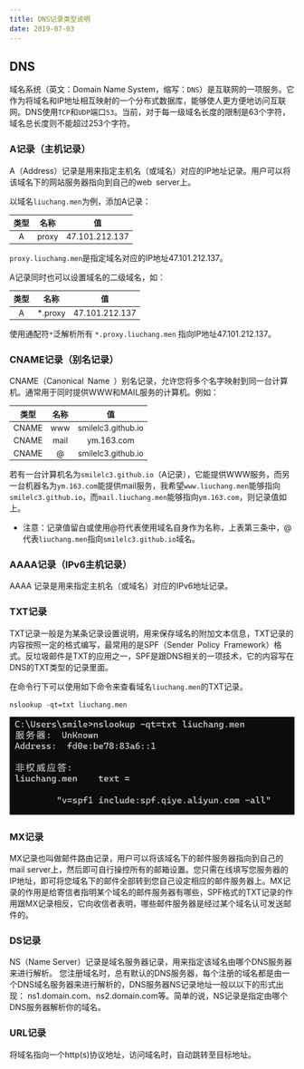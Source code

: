 ```yaml
---
title: DNS记录类型说明
date: 2019-07-03
---
```


## DNS

域名系统（英文：Domain Name System，缩写：`DNS`）是互联网的一项服务。它作为将域名和IP地址相互映射的一个分布式数据库，能够使人更方便地访问互联网。DNS使用`TCP`和`UDP`端口`53`。当前，对于每一级域名长度的限制是63个字符，域名总长度则不能超过253个字符。

### A记录（主机记录）

A（Address）记录是用来指定主机名（或域名）对应的IP地址记录。用户可以将该域名下的网站服务器指向到自己的web server上。

以域名`liuchang.men`为例，添加A记录：

| 类型 | 名称  |       值       |
| :--: | :---: | :------------: |
|  A   | proxy | 47.101.212.137 |

`proxy.liuchang.men`是指定域名对应的IP地址47.101.212.137。

A记录同时也可以设置域名的二级域名，如：

| 类型 |  名称   |       值       |
| :--: | :-----: | :------------: |
|  A   | *.proxy | 47.101.212.137 |

使用通配符`*`泛解析所有 `*.proxy.liuchang.men` 指向IP地址47.101.212.137。

### CNAME记录（别名记录）

CNAME（Canonical Name ）别名记录，允许您将多个名字映射到同一台计算机。通常用于同时提供WWW和MAIL服务的计算机。例如：

| 类型  | 名称 |         值         |
| :---: | :--: | :----------------: |
| CNAME | www  | smilelc3.github.io |
| CNAME | mail |     ym.163.com     |
| CNAME |  @   | smilelc3.github.io |

若有一台计算机名为`smilelc3.github.io`（A记录），它能提供WWW服务，而另一台机器名为`ym.163.com`能提供mail服务，我希望`www.liuchang.men`能够指向`smilelc3.github.io`，而`mail.liuchang.men`能够指向`ym.163.com`，则记录值如上。

* 注意：记录值留白或使用@符代表使用域名自身作为名称，上表第三条中，@代表`liuchang.men`指向`smilelc3.github.io`域名。

### AAAA记录（IPv6主机记录）

AAAA 记录是用来指定主机名（或域名）对应的IPv6地址记录。

### TXT记录

TXT记录一般是为某条记录设置说明，用来保存域名的附加文本信息，TXT记录的内容按照一定的格式编写，最常用的是SPF（Sender Policy Framework）格式。反垃圾邮件是TXT的应用之一，SPF是跟DNS相关的一项技术，它的内容写在DNS的TXT类型的记录里面。

在命令行下可以使用如下命令来查看域名`liuchang.men`的TXT记录。

```shell
nslookup -qt=txt liuchang.men
```

![](https://raw.githubusercontent.com/smilelc3/blog/main/images/DNS记录类型说明/屏幕截图%202023-11-12%20151645.png)

### MX记录

MX记录也叫做邮件路由记录，用户可以将该域名下的邮件服务器指向到自己的mail server上，然后即可自行操控所有的邮箱设置。您只需在线填写您服务器的IP地址，即可将您域名下的邮件全部转到您自己设定相应的邮件服务器上。MX记录的作用是给寄信者指明某个域名的邮件服务器有哪些，SPF格式的TXT记录的作用跟MX记录相反，它向收信者表明，哪些邮件服务器是经过某个域名认可发送邮件的。

### DS记录

NS（Name Server）记录是域名服务器记录，用来指定该域名由哪个DNS服务器来进行解析。 您注册域名时，总有默认的DNS服务器，每个注册的域名都是由一个DNS域名服务器来进行解析的，DNS服务器NS记录地址一般以以下的形式出现： ns1.domain.com、ns2.domain.com等。简单的说，NS记录是指定由哪个DNS服务器解析你的域名。

### URL记录

将域名指向一个http(s)协议地址，访问域名时，自动跳转至目标地址。
